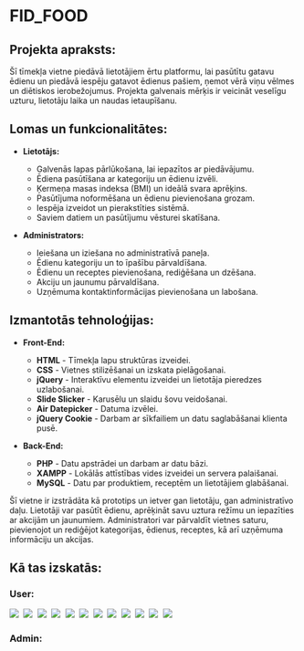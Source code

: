 # FID_FOOD

## Projekta apraksts:
Šī tīmekļa vietne piedāvā lietotājiem ērtu platformu, lai pasūtītu gatavu ēdienu un piedāvā iespēju gatavot ēdienus pašiem, ņemot vērā viņu vēlmes un diētiskos ierobežojumus. Projekta galvenais mērķis ir veicināt veselīgu uzturu, lietotāju laika un naudas ietaupīšanu.

## Lomas un funkcionalitātes:

+ **Lietotājs:**
  + Galvenās lapas pārlūkošana, lai iepazītos ar piedāvājumu.
  + Ēdiena pasūtīšana ar kategoriju un ēdienu izvēli.
  + Ķermeņa masas indeksa (BMI) un ideālā svara aprēķins.
  + Pasūtījuma noformēšana un ēdienu pievienošana grozam.
  + Iespēja izveidot un pierakstīties sistēmā.
  + Saviem datiem un pasūtījumu vēsturei skatīšana.
    
+ **Administrators:**
  + Ieiešana un iziešana no administratīvā paneļa.
  + Ēdienu kategoriju un to īpašību pārvaldīšana.
  + Ēdienu un receptes pievienošana, rediģēšana un dzēšana.
  + Akciju un jaunumu pārvaldīšana.
  + Uzņēmuma kontaktinformācijas pievienošana un labošana.

## Izmantotās tehnoloģijas:

+ **Front-End:**
  + **HTML** - Tīmekļa lapu struktūras izveidei.
  + **CSS** - Vietnes stilizēšanai un izskata pielāgošanai.
  + **jQuery** - Interaktīvu elementu izveidei un lietotāja pieredzes uzlabošanai.
  + **Slide Slicker** - Karusēlu un slaidu šovu veidošanai.
  + **Air Datepicker** - Datuma izvēlei.
  + **jQuery Cookie** - Darbam ar sīkfailiem un datu saglabāšanai klienta pusē.

+ **Back-End:**
  + **PHP** - Datu apstrādei un darbam ar datu bāzi.
  + **XAMPP** - Lokālās attīstības vides izveidei un servera palaišanai.
  + **MySQL** - Datu par produktiem, receptēm un lietotājiem glabāšanai.

Šī vietne ir izstrādāta kā prototips un ietver gan lietotāju, gan administratīvo daļu. Lietotāji var pasūtīt ēdienu, aprēķināt savu uztura režīmu un iepazīties ar akcijām un jaunumiem. Administratori var pārvaldīt vietnes saturu, pievienojot un rediģējot kategorijas, ēdienus, receptes, kā arī uzņēmuma informāciju un akcijas.

## Kā tas izskatās:

### User:

<kbd>
  <img src="/Project_img/user/Lapas_sakums_1.PNG" />
</kbd>


<kbd>
  <img src="/Project_img/user/Lapas_sakums_2.PNG" />
</kbd>

<kbd>
  <img src="/Project_img/user/Lapas_sakums_3.PNG" />
</kbd>

<kbd>
  <img src="/Project_img/user/Izvelne_1.PNG" />
</kbd>

<kbd>
  <img src="/Project_img/user/Izvelne_2.PNG" />
</kbd>

<kbd>
  <img src="/Project_img/user/Izvelne_3.PNG" />
</kbd>

<kbd>
  <img src="/Project_img/user/Akcijas.PNG" />
</kbd>

<kbd>
  <img src="/Project_img/user/Kontaktinformācija.PNG" />
</kbd>

<kbd>
  <img src="/Project_img/user/Kalkulators.PNG" />
</kbd>

<kbd>
  <img src="/Project_img/user/Grozs.PNG" />
</kbd>

<kbd>
  <img src="/Project_img/user/Pieslegties_reģistrēties.PNG" />
</kbd>

<kbd>
  <img src="/Project_img/user/Lietotāja_informācija.PNG" />
</kbd>

### Admin:

